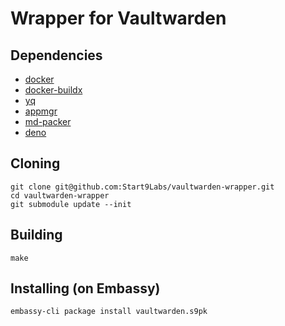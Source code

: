 # Wrapper for Vaultwarden

## Dependencies

- [docker](https://docs.docker.com/get-docker)
- [docker-buildx](https://docs.docker.com/buildx/working-with-buildx/)
- [yq](https://mikefarah.gitbook.io/yq)
- [appmgr](https://github.com/Start9Labs/embassy-os/tree/master/appmgr)
- [md-packer](https://github.com/Start9Labs/md-packer)
- [deno](https://deno.land/#installation)

## Cloning
```
git clone git@github.com:Start9Labs/vaultwarden-wrapper.git
cd vaultwarden-wrapper
git submodule update --init
```

## Building

```
make
```

## Installing (on Embassy)
```
embassy-cli package install vaultwarden.s9pk
```
